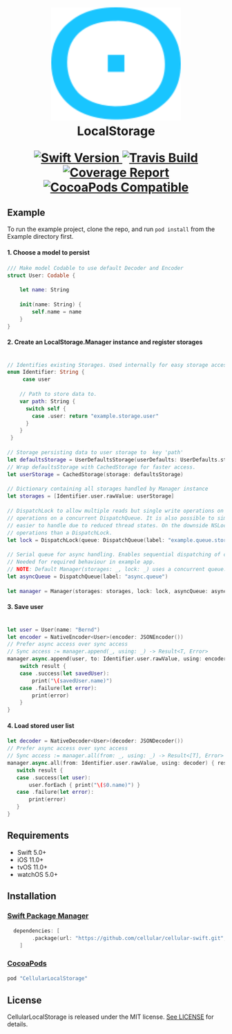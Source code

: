 <!-- markdownlint-disable MD002 MD033 MD041 -->
<h1 align="center">
  <a href="https://cellular.de">
    <img src="./.github/cellular.svg" width="300" max-width="50%">
  </a>
  <br>LocalStorage<br>

<p align="center">
    <a href="https://swift.org">
        <img src="https://img.shields.io/badge/swift-5.1-orange.svg?style=flat" alt="Swift Version">
    </a>
    <a href="http://travis-ci.com/cellular/localstorage-swift/">
        <img src="https://img.shields.io/travis/com/cellular/localstorage-swift.svg" alt="Travis Build">
    </a>
    <a href="https://codecov.io/gh/cellular/localStorage-swift">
        <img src="https://codecov.io/gh/cellular/localStorage-swift/branch/master/graph/badge.svg" alt="Coverage Report">
    </a>
    <a href="https://cocoapods.org/pods/CellularLocalStorage">
        <img src="https://img.shields.io/cocoapods/v/CellularLocalStorage.svg" alt="CocoaPods Compatible">
    </a>    
</p>

<!-- markdownlint-enable MD033 -->

## Example

To run the example project, clone the repo, and run `pod install` from the Example directory first.

#### 1. Choose a model to persist

``` swift
/// Make model Codable to use default Decoder and Encoder
struct User: Codable {

    let name: String

    init(name: String) {
        self.name = name
    }
}

```
#### 2. Create an LocalStorage.Manager instance and register storages

```swift

// Identifies existing Storages. Used internally for easy storage access through LocalStorage.Manager.
enum Identifier: String {
     case user

    // Path to store data to.
    var path: String {
      switch self {
        case .user: return "example.storage.user"
      }
    }
 }

// Storage persisting data to user storage to  key 'path'
let defaultsStorage = UserDefaultsStorage(userDefaults: UserDefaults.standard, path: Identifier.user.path)
// Wrap defaultsStorage with CachedStorage for faster access.
let userStorage = CachedStorage(storage: defaultsStorage)

// Dictionary containing all storages handled by Manager instance
let storages = [Identifier.user.rawValue: userStorage]

// DispatchLock to allow multiple reads but single write operations on storages. It will perform all
// operations on a concurrent DispatchQueue. It is also possible to simply use a NSLock, which may be
// easier to handle due to reduced thread states. On the downside NSLock has a lower performance on read
// operations than a DispatchLock.
let lock = DispatchLock(queue: DispatchQueue(label: "example.queue.storage", attributes: .concurrent))

// Serial queue for async handling. Enables sequential dispatching of completion blocks.
// Needed for required behaviour in example app.
// NOTE: Default Manager(storages: _, lock: _) uses a concurrent queue.
let asyncQueue = DispatchQueue(label: "async.queue")

let manager = Manager(storages: storages, lock: lock, asyncQueue: asyncQueue)
```

#### 3. Save user

```swift

let user = User(name: "Bernd")
let encoder = NativeEncoder<User>(encoder: JSONEncoder())
// Prefer async access over sync access
// Sync access := manager.append(_, using: _) -> Result<T, Error>
manager.async.append(user, to: Identifier.user.rawValue, using: encoder) { result in
    switch result {
    case .success(let savedUser):
        print("\(savedUser.name)")
    case .failure(let error):
        print(error)
    }
}
```

#### 4. Load stored user list
```swift
let decoder = NativeDecoder<User>(decoder: JSONDecoder())
// Prefer async access over sync access
// Sync access := manager.all(from: _, using: _) -> Result<[T], Error>
manager.async.all(from: Identifier.user.rawValue, using: decoder) { result in
   switch result {
   case .success(let user):
       user.forEach { print("\($0.name)") }
   case .failure(let error):
       print(error)
   }
}
```
## Requirements
- Swift 5.0+
- iOS 11.0+
- tvOS 11.0+
- watchOS 5.0+

## Installation

### [Swift Package Manager](https://swift.org/package-manager/)

```swift
  dependencies: [
        .package(url: "https://github.com/cellular/cellular-swift.git", from: "6.0.1")
    ]
```

### [CocoaPods](http://cocoapods.org)

```ruby
pod "CellularLocalStorage"
```

## License

CellularLocalStorage is released under the MIT license. [See LICENSE](https://github.com/cellular/localstorage-swift/blob/master/LICENSE) for details.
